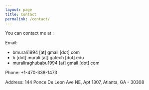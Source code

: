 ```yaml
---
layout: page
title: Contact
permalink: /contact/
---
```


You can contact me at : 

Email: 

- bmurali1994 [at] gmail [dot] com
- b [dot] murali [at] gatech [dot] edu
- muraliraghubabu1994 [at] gmail [dot] com

Phone: +1-470-338-1473

Address: 144 Ponce De Leon Ave NE, Apt 1307, Atlanta, GA - 30308